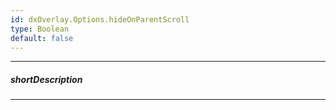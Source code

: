 ```yaml
---
id: dxOverlay.Options.hideOnParentScroll
type: Boolean
default: false
---
```

---
##### shortDescription
<!-- Description goes here -->

---
<!-- Description goes here -->